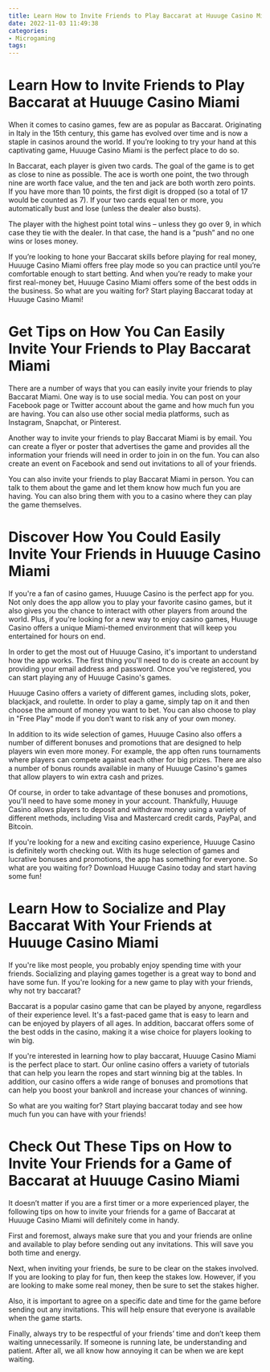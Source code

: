 ```yaml
---
title: Learn How to Invite Friends to Play Baccarat at Huuuge Casino Miami 
date: 2022-11-03 11:49:38
categories:
- Microgaming
tags:
---
```



#  Learn How to Invite Friends to Play Baccarat at Huuuge Casino Miami 

When it comes to casino games, few are as popular as Baccarat. Originating in Italy in the 15th century, this game has evolved over time and is now a staple in casinos around the world. If you’re looking to try your hand at this captivating game, Huuuge Casino Miami is the perfect place to do so.

In Baccarat, each player is given two cards. The goal of the game is to get as close to nine as possible. The ace is worth one point, the two through nine are worth face value, and the ten and jack are both worth zero points. If you have more than 10 points, the first digit is dropped (so a total of 17 would be counted as 7). If your two cards equal ten or more, you automatically bust and lose (unless the dealer also busts).

The player with the highest point total wins – unless they go over 9, in which case they tie with the dealer. In that case, the hand is a “push” and no one wins or loses money.

If you’re looking to hone your Baccarat skills before playing for real money, Huuuge Casino Miami offers free play mode so you can practice until you’re comfortable enough to start betting. And when you’re ready to make your first real-money bet, Huuuge Casino Miami offers some of the best odds in the business. So what are you waiting for? Start playing Baccarat today at Huuuge Casino Miami!

#  Get Tips on How You Can Easily Invite Your Friends to Play Baccarat Miami 

There are a number of ways that you can easily invite your friends to play Baccarat Miami. One way is to use social media. You can post on your Facebook page or Twitter account about the game and how much fun you are having. You can also use other social media platforms, such as Instagram, Snapchat, or Pinterest.

Another way to invite your friends to play Baccarat Miami is by email. You can create a flyer or poster that advertises the game and provides all the information your friends will need in order to join in on the fun. You can also create an event on Facebook and send out invitations to all of your friends.

You can also invite your friends to play Baccarat Miami in person. You can talk to them about the game and let them know how much fun you are having. You can also bring them with you to a casino where they can play the game themselves.

#  Discover How You Could Easily Invite Your Friends in Huuuge Casino Miami 

If you're a fan of casino games, Huuuge Casino is the perfect app for you. Not only does the app allow you to play your favorite casino games, but it also gives you the chance to interact with other players from around the world. Plus, if you're looking for a new way to enjoy casino games, Huuuge Casino offers a unique Miami-themed environment that will keep you entertained for hours on end. 

In order to get the most out of Huuuge Casino, it's important to understand how the app works. The first thing you'll need to do is create an account by providing your email address and password. Once you've registered, you can start playing any of Huuuge Casino's games. 

Huuuge Casino offers a variety of different games, including slots, poker, blackjack, and roulette. In order to play a game, simply tap on it and then choose the amount of money you want to bet. You can also choose to play in "Free Play" mode if you don't want to risk any of your own money. 

In addition to its wide selection of games, Huuuge Casino also offers a number of different bonuses and promotions that are designed to help players win even more money. For example, the app often runs tournaments where players can compete against each other for big prizes. There are also a number of bonus rounds available in many of Huuuge Casino's games that allow players to win extra cash and prizes. 

Of course, in order to take advantage of these bonuses and promotions, you'll need to have some money in your account. Thankfully, Huuuge Casino allows players to deposit and withdraw money using a variety of different methods, including Visa and Mastercard credit cards, PayPal, and Bitcoin. 

If you're looking for a new and exciting casino experience, Huuuge Casino is definitely worth checking out. With its huge selection of games and lucrative bonuses and promotions, the app has something for everyone. So what are you waiting for? Download Huuuge Casino today and start having some fun!

#  Learn How to Socialize and Play Baccarat With Your Friends at Huuuge Casino Miami 

If you're like most people, you probably enjoy spending time with your friends. Socializing and playing games together is a great way to bond and have some fun. If you're looking for a new game to play with your friends, why not try baccarat?

Baccarat is a popular casino game that can be played by anyone, regardless of their experience level. It's a fast-paced game that is easy to learn and can be enjoyed by players of all ages. In addition, baccarat offers some of the best odds in the casino, making it a wise choice for players looking to win big.

If you're interested in learning how to play baccarat, Huuuge Casino Miami is the perfect place to start. Our online casino offers a variety of tutorials that can help you learn the ropes and start winning big at the tables. In addition, our casino offers a wide range of bonuses and promotions that can help you boost your bankroll and increase your chances of winning.

So what are you waiting for? Start playing baccarat today and see how much fun you can have with your friends!

#  Check Out These Tips on How to Invite Your Friends for a Game of Baccarat at Huuuge Casino Miami

It doesn’t matter if you are a first timer or a more experienced player, the following tips on how to invite your friends for a game of Baccarat at Huuuge Casino Miami will definitely come in handy.

First and foremost, always make sure that you and your friends are online and available to play before sending out any invitations. This will save you both time and energy.

Next, when inviting your friends, be sure to be clear on the stakes involved. If you are looking to play for fun, then keep the stakes low. However, if you are looking to make some real money, then be sure to set the stakes higher.

Also, it is important to agree on a specific date and time for the game before sending out any invitations. This will help ensure that everyone is available when the game starts.

Finally, always try to be respectful of your friends’ time and don’t keep them waiting unnecessarily. If someone is running late, be understanding and patient. After all, we all know how annoying it can be when we are kept waiting.